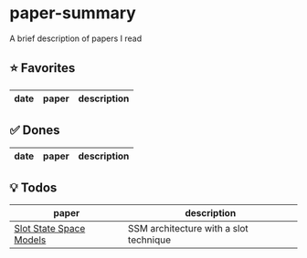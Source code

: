 # paper-summary
A brief description of papers I read

## ⭐️ Favorites
| date | paper | description |
| --- | --- | --- |

## ✅ Dones
| date | paper | description |
| --- | --- | --- |

## 💡 Todos
| paper | description |
| --- | --- |
| [Slot State Space Models](https://arxiv.org/abs/2406.12272) | SSM architecture with a slot technique |
